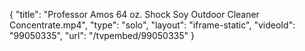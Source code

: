 {
    "title": "Professor Amos 64 oz. Shock Soy Outdoor Cleaner Concentrate.mp4",
    "type": "solo",
    "layout": "iframe-static",
    "videoId": "99050335",
    "url": "\/tvpembed\/99050335"
}